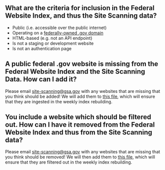 

## What are the criteria for inclusion in the Federal Website Index, and thus the Site Scanning data?  

* Public (i.e. accessible over the public internet)
* Operating on a [federally-owned .gov domain](https://github.com/cisagov/dotgov-data/blob/main/current-federal.csv) 
* HTML-based (e.g. not an API endpoint)
* Is not a staging or development website
* Is not an authentication page 


## A public federal .gov website is missing from the Federal Website Index and the Site Scanning Data.  How can I add it?  

Please email [site-scanning@gsa.gov](mailto:site-scanning@gsa.gov) with any websites that are missing that you think should be added!  We will add them to [this file](https://github.com/GSA/federal-website-index/blob/main/data/dataset/other-websites.csv), which will ensure that they are ingested in the weekly index rebuilding.   

## You include a website which should be filtered out.  How can I have it removed from the Federal Website Index and thus from the Site Scanning data?  

Please email [site-scanning@gsa.gov](mailto:site-scanning@gsa.gov) with any websites that are missing that you think should be removed! We will then add them to [this file](https://github.com/GSA/federal-website-index/blob/main/criteria/ignore-list-begins.csv), which will ensure that they are filtered out in the weekly index rebuilding.  
